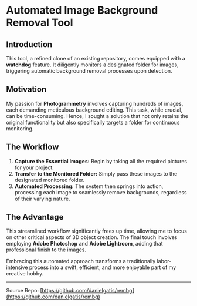 # Automated Image Background Removal Tool

## Introduction

This tool, a refined clone of an existing repository, comes equipped with a **watchdog** feature. It diligently monitors a designated folder for images, triggering automatic background removal processes upon detection.

## Motivation

My passion for **Photogrammetry** involves capturing hundreds of images, each demanding meticulous background editing. This task, while crucial, can be time-consuming. Hence, I sought a solution that not only retains the original functionality but also specifically targets a folder for continuous monitoring.

## The Workflow

1. **Capture the Essential Images:** Begin by taking all the required pictures for your project.
2. **Transfer to the Monitored Folder:** Simply pass these images to the designated monitored folder.
3. **Automated Processing:** The system then springs into action, processing each image to seamlessly remove backgrounds, regardless of their varying nature.

## The Advantage

This streamlined workflow significantly frees up time, allowing me to focus on other critical aspects of 3D object creation. The final touch involves employing **Adobe Photoshop** and **Adobe Lightroom**, adding that professional finish to the images.

Embracing this automated approach transforms a traditionally labor-intensive process into a swift, efficient, and more enjoyable part of my creative hobby.

---

Source Repo: [https://github.com/danielgatis/rembg](https://github.com/danielgatis/rembg)
